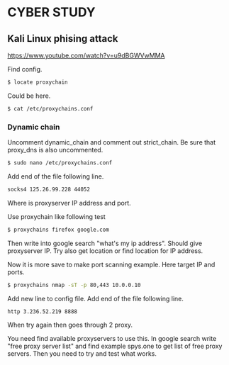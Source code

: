 # CYBER STUDY


## Kali Linux phising attack


https://www.youtube.com/watch?v=u9dBGWVwMMA


Find config.
```bash
$ locate proxychain
```
Could be here.
```bash
$ cat /etc/proxychains.conf
```

### Dynamic chain

Uncomment dynamic_chain and comment out strict_chain. Be sure that proxy_dns is also uncommented.  
```bash
$ sudo nano /etc/proxychains.conf
```
Add end of the file following line.
```bash
socks4 125.26.99.228 44052
```
Where is proxyserver IP address and port.

Use proxychain like following test
```bash
$ proxychains firefox google.com
```
Then write into google search "what's my ip address". Should give proxyserver IP.
Try also get location or find location for IP address.

Now it is more save to make port scanning example. Here target IP and ports.
```bash
$ proxychains nmap -sT -p 80,443 10.0.0.10
```
Add new line to config file.
Add end of the file following line.
```bash
http 3.236.52.219 8888
```
When try again then goes through 2 proxy.

You need find available proxyservers to use this. In google search write "free proxy server list" and find example spys.one to get list of free proxy servers. Then you need to try and test what works.




